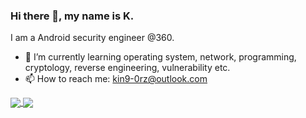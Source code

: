 ### Hi there 👋, my name is K.

I am a Android security engineer @360.

- 🌱 I’m currently learning operating system, network, programming, cryptology, reverse engineering, vulnerability etc. 
- 📫 How to reach me: kin9-0rz@outlook.com 



<a href="https://github.com/anuraghazra/github-readme-stats">
  <img align="center" src="https://github-readme-stats.vercel.app/api?username=kin9-0rz&show_icons=true&hide_title=false&theme=buefy" />
</a>

<a href="https://github.com/anuraghazra/github-readme-stats">
   <img align="center" src="https://github-readme-stats.vercel.app/api/top-langs/?username=kin9-0rz&layout=compact&langs_count=8" />
</a>





